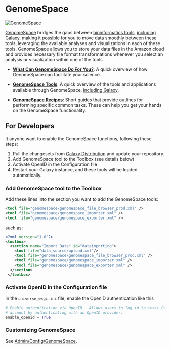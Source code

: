 # GenomeSpace

<div class='right'><a href='http://genomespace.org/'><img src="/src/Images/Logos/GenomeSpaceLogo.png" alt="GenomeSpace"  /></a></div>

[GenomeSpace](http://genomespace.org/) bridges the gaps between [bioinformatics tools](http://genomespace.org/support/tools), [including Galaxy](http://genomespace.org/support/tools/galaxy), making it possible for you to move data smoothly between these tools, leveraging the available analyses and visualizations in each of these tools.  GenomeSpace allows you to store your data files in the Amazon cloud and provides necessary file format transformations whenever you select an analysis or visualization within one of the tools.  

* **[What Can GenomeSpace Do For You?](http://genomespace.org/what-can-genomespace-do-for-you-)**: A quick overview of how GenomeSpace can facilitate your science.

* **[GenomeSpace Tools](http://genomespace.org/support/tools)**: A quick overview of the tools and applications available through GenomeSpace, [including Galaxy](http://genomespace.org/support/tools/galaxy).

* **[GenomeSpace Recipes](http://genomespace.org/support/guides/recipes)**: Short guides that provide outlines for performing specific common tasks.  These can help you get your hands on the GenomeSpace functionality.

## For Developers

It anyone want to enable the GenomeSpace functions, following these steps:

1. Pull the changesets from [Galaxy Distribution](https://bitbucket.org/galaxy/galaxy-dist/overview) and update your repository.
1. Add GenomeSpace tool to the Toolbox (see details below)
1. Activate OpenID in the Configuration file
1. Restart your Galaxy instance, and these tools will be loaded automatically.

### Add GenomeSpace tool to the Toolbox

Add these lines into the section you want to add the GenomeSpace tools:

```xml
<tool file="genomespace/genomespace_file_browser_prod.xml" />
<tool file="genomespace/genomespace_importer.xml" />
<tool file="genomespace/genomespace_exporter.xml" />
```


such as:

```xml
<?xml version="1.0"?>
<toolbox>
  <section name="Import Data" id="dataimporting">
    <tool file="data_source/upload.xml"/>
    <tool file="genomespace/genomespace_file_browser_prod.xml" />
    <tool file="genomespace/genomespace_importer.xml" />
    <tool file="genomespace/genomespace_exporter.xml" />
  </section>
 </toolbox>
```


### Activate OpenID in the Configuration file

In the `universe_wsgi.ini` file, enable the OpenID authentication like this

```python
# Enable authentication via OpenID.  Allows users to log in to their Galaxy
# account by authenticating with an OpenID provider.
enable_openid = True
```


### Customizing GenomeSpace

See [Admin/Config/GenomeSpace](/src/Admin/Config/GenomeSpace/index.md).
